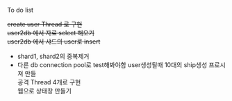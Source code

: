 To do list

<s>create user Thread 로 구현</s><br>
<s>user2db 에서 자료 select 해오기</s></br>
<s>user2db 에서 샤드의 user로 insert</s><br>
 - shard1, shard2의 중복제거
 - 다른 db connection pool로 test해봐야함
user생성될때 10대의 ship생성 프로시져 만들<br>
공격 Thread 4개로 구현<br>
웹으로 상태창 만들기<br>
